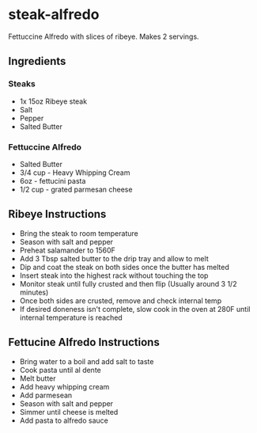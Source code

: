 # steak-alfredo
Fettuccine Alfredo with slices of ribeye. Makes 2 servings.

## Ingredients

### Steaks

- 1x 15oz Ribeye steak
- Salt
- Pepper
- Salted Butter

### Fettuccine Alfredo
- Salted Butter
- 3/4 cup - Heavy Whipping Cream
- 6oz - fettucini pasta
- 1/2 cup - grated parmesan cheese

## Ribeye Instructions

- Bring the steak to room temperature
- Season with salt and pepper
- Preheat salamander to 1560F 
- Add 3 Tbsp salted butter to the drip tray and allow to melt
- Dip and coat the steak on both sides once the butter has melted
- Insert steak into the highest rack without touching the top
- Monitor steak until fully crusted and then flip (Usually around 3 1/2 minutes)
- Once both sides are crusted, remove and check internal temp
- If desired doneness isn't complete, slow cook in the oven at 280F until internal temperature is reached

## Fettucine Alfredo Instructions

- Bring water to a boil and add salt to taste
- Cook pasta until al dente 
- Melt butter
- Add heavy whipping cream
- Add parmesean
- Season with salt and pepper
- Simmer until cheese is melted
- Add pasta to alfredo sauce
